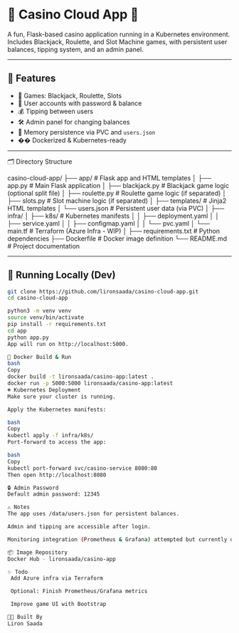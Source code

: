 # 🎰 Casino Cloud App 🎰

A fun, Flask-based casino application running in a Kubernetes environment. Includes Blackjack, Roulette, and Slot Machine games, with persistent user balances, tipping system, and an admin panel.

---

## 🚀 Features

- 🎲 Games: Blackjack, Roulette, Slots
- 👤 User accounts with password & balance
- 💰 Tipping between users
- 🛠 Admin panel for changing balances
- 🧠 Memory persistence via PVC and `users.json`
- �� Dockerized & Kubernetes-ready

---

🗂 Directory Structure

casino-cloud-app/
├── app/                     # Flask app and HTML templates
│   ├── app.py              # Main Flask application
│   ├── blackjack.py        # Blackjack game logic (optional split file)
│   ├── roulette.py         # Roulette game logic (if separated)
│   ├── slots.py            # Slot machine logic (if separated)
│   ├── templates/          # Jinja2 HTML templates
│   └── users.json          # Persistent user data (via PVC)
│
├── infra/
│   ├── k8s/                # Kubernetes manifests
│   │   ├── deployment.yaml
│   │   ├── service.yaml
│   │   ├── configmap.yaml
│   │   └── pvc.yaml
│   └── main.tf             # Terraform (Azure Infra - WIP)
│
├── requirements.txt        # Python dependencies
├── Dockerfile              # Docker image definition
└── README.md               # Project documentation

---

## 🧪 Running Locally (Dev)

```bash
git clone https://github.com/lironsaada/casino-cloud-app.git
cd casino-cloud-app

python3 -m venv venv
source venv/bin/activate
pip install -r requirements.txt
cd app
python app.py
App will run on http://localhost:5000.

🐳 Docker Build & Run
bash
Copy
docker build -t lironsaada/casino-app:latest .
docker run -p 5000:5000 lironsaada/casino-app:latest
☸️ Kubernetes Deployment
Make sure your cluster is running.

Apply the Kubernetes manifests:

bash
Copy
kubectl apply -f infra/k8s/
Port-forward to access the app:

bash
Copy
kubectl port-forward svc/casino-service 8080:80
Then open http://localhost:8080

🔒 Admin Password
Default admin password: 12345

⚠️ Notes
The app uses /data/users.json for persistent balances.

Admin and tipping are accessible after login.

Monitoring integration (Prometheus & Grafana) attempted but currently disabled.

📦 Image Repository
Docker Hub - lironsaada/casino-app

✨ Todo
 Add Azure infra via Terraform

 Optional: Finish Prometheus/Grafana metrics

 Improve game UI with Bootstrap

🧑‍💻 Built By
Liron Saada
